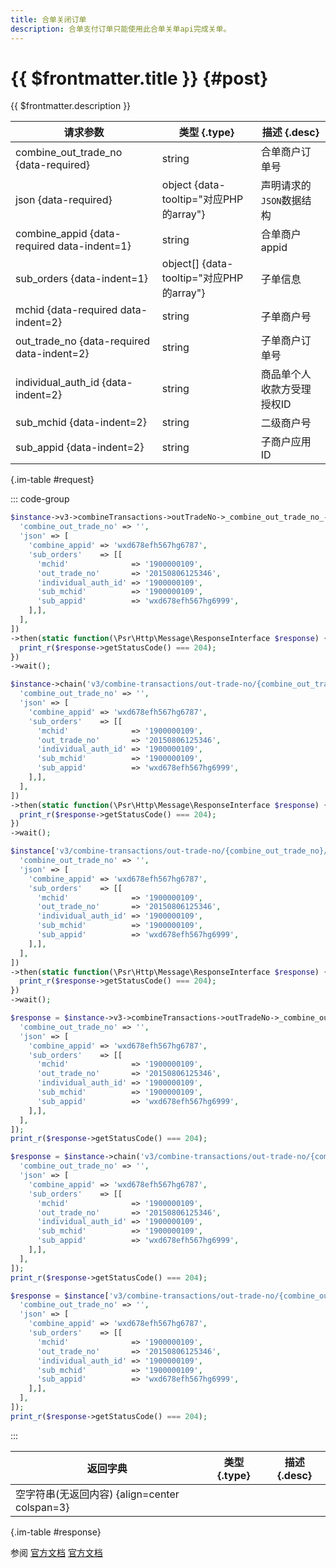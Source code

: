 ```yaml
---
title: 合单关闭订单
description: 合单支付订单只能使用此合单关单api完成关单。
---
```


# {{ $frontmatter.title }} {#post}

{{ $frontmatter.description }}

| 请求参数 | 类型 {.type} | 描述 {.desc}
| --- | --- | ---
| combine_out_trade_no {data-required} | string | 合单商户订单号
| json {data-required} | object {data-tooltip="对应PHP的array"} | 声明请求的`JSON`数据结构
| combine_appid {data-required data-indent=1} | string | 合单商户appid
| sub_orders {data-indent=1} | object[] {data-tooltip="对应PHP的array"} | 子单信息
| mchid {data-required data-indent=2} | string | 子单商户号
| out_trade_no {data-required data-indent=2} | string | 子单商户订单号
| individual_auth_id {data-indent=2} | string | 商品单个人收款方受理授权ID
| sub_mchid {data-indent=2} | string | 二级商户号
| sub_appid {data-indent=2} | string | 子商户应用ID

{.im-table #request}

::: code-group

```php [异步纯链式]
$instance->v3->combineTransactions->outTradeNo->_combine_out_trade_no_->close->postAsync([
  'combine_out_trade_no' => '',
  'json' => [
    'combine_appid' => 'wxd678efh567hg6787',
    'sub_orders'    => [[
      'mchid'              => '1900000109',
      'out_trade_no'       => '20150806125346',
      'individual_auth_id' => '1900000109',
      'sub_mchid'          => '1900000109',
      'sub_appid'          => 'wxd678efh567hg6999',
    ],],
  ],
])
->then(static function(\Psr\Http\Message\ResponseInterface $response) {
  print_r($response->getStatusCode() === 204);
})
->wait();
```

```php [异步声明式]
$instance->chain('v3/combine-transactions/out-trade-no/{combine_out_trade_no}/close')->postAsync([
  'combine_out_trade_no' => '',
  'json' => [
    'combine_appid' => 'wxd678efh567hg6787',
    'sub_orders'    => [[
      'mchid'              => '1900000109',
      'out_trade_no'       => '20150806125346',
      'individual_auth_id' => '1900000109',
      'sub_mchid'          => '1900000109',
      'sub_appid'          => 'wxd678efh567hg6999',
    ],],
  ],
])
->then(static function(\Psr\Http\Message\ResponseInterface $response) {
  print_r($response->getStatusCode() === 204);
})
->wait();
```

```php [异步属性式]
$instance['v3/combine-transactions/out-trade-no/{combine_out_trade_no}/close']->postAsync([
  'combine_out_trade_no' => '',
  'json' => [
    'combine_appid' => 'wxd678efh567hg6787',
    'sub_orders'    => [[
      'mchid'              => '1900000109',
      'out_trade_no'       => '20150806125346',
      'individual_auth_id' => '1900000109',
      'sub_mchid'          => '1900000109',
      'sub_appid'          => 'wxd678efh567hg6999',
    ],],
  ],
])
->then(static function(\Psr\Http\Message\ResponseInterface $response) {
  print_r($response->getStatusCode() === 204);
})
->wait();
```

```php [同步纯链式]
$response = $instance->v3->combineTransactions->outTradeNo->_combine_out_trade_no_->close->post([
  'combine_out_trade_no' => '',
  'json' => [
    'combine_appid' => 'wxd678efh567hg6787',
    'sub_orders'    => [[
      'mchid'              => '1900000109',
      'out_trade_no'       => '20150806125346',
      'individual_auth_id' => '1900000109',
      'sub_mchid'          => '1900000109',
      'sub_appid'          => 'wxd678efh567hg6999',
    ],],
  ],
]);
print_r($response->getStatusCode() === 204);
```

```php [同步声明式]
$response = $instance->chain('v3/combine-transactions/out-trade-no/{combine_out_trade_no}/close')->post([
  'combine_out_trade_no' => '',
  'json' => [
    'combine_appid' => 'wxd678efh567hg6787',
    'sub_orders'    => [[
      'mchid'              => '1900000109',
      'out_trade_no'       => '20150806125346',
      'individual_auth_id' => '1900000109',
      'sub_mchid'          => '1900000109',
      'sub_appid'          => 'wxd678efh567hg6999',
    ],],
  ],
]);
print_r($response->getStatusCode() === 204);
```

```php [同步属性式]
$response = $instance['v3/combine-transactions/out-trade-no/{combine_out_trade_no}/close']->post([
  'combine_out_trade_no' => '',
  'json' => [
    'combine_appid' => 'wxd678efh567hg6787',
    'sub_orders'    => [[
      'mchid'              => '1900000109',
      'out_trade_no'       => '20150806125346',
      'individual_auth_id' => '1900000109',
      'sub_mchid'          => '1900000109',
      'sub_appid'          => 'wxd678efh567hg6999',
    ],],
  ],
]);
print_r($response->getStatusCode() === 204);
```

:::

| 返回字典 | 类型 {.type} | 描述 {.desc}
| --- | --- | ---
| 空字符串(无返回内容) {align=center colspan=3}

{.im-table #response}

参阅 [官方文档](https://pay.weixin.qq.com/docs/merchant/apis/personal-collections/close-order.html) [官方文档](https://pay.weixin.qq.com/wiki/doc/apiv3/wxpay/pay/combine/chapter3_4.shtml)
